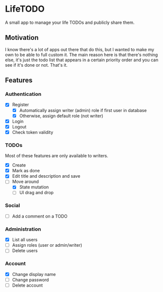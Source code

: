 # LifeTODO

A small app to manage your life TODOs and publicly share them.

## Motivation

I know there's a lot of apps out there that do this, but I wanted to make my own to be able to full custom it.
The main reason here is that there's nothing else, it's just the todo list that appears in a certain
priority order and you can see if it's done or not. That's it.

## Features

### Authentication

- [x] Register
  - [x] Automatically assign writer (admin) role if first user in database
  - [x] Otherwise, assign default role (not writer)
- [x] Login
- [x] Logout
- [x] Check token validity

### TODOs

Most of these features are only available to writers.

- [x] Create
- [x] Mark as done
- [x] Edit title and description and save
- [ ] Move around
  - [x] State mutation
  - [ ] UI drag and drop

### Social

- [ ] Add a comment on a TODO

### Administration

- [x] List all users
- [ ] Assign roles (user or admin/writer)
- [ ] Delete users

### Account

- [x] Change display name
- [ ] Change password
- [ ] Delete account
